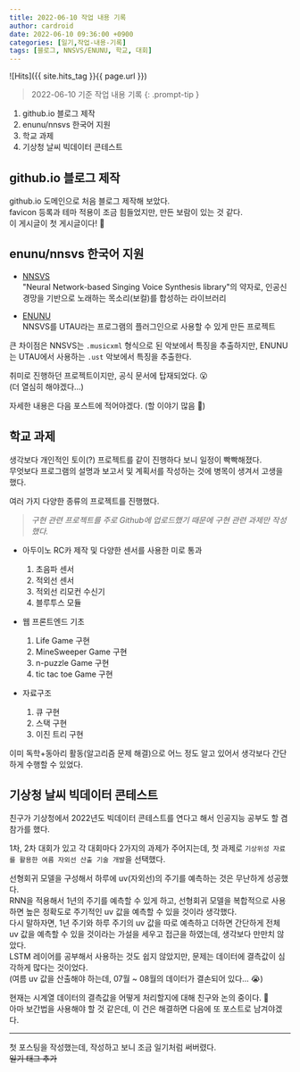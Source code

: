 ```yaml
---
title: 2022-06-10 작업 내용 기록
author: cardroid
date: 2022-06-10 09:36:00 +0900
categories: [일기,작업-내용-기록]
tags: [블로그, NNSVS/ENUNU, 학교, 대회]
---
```


![Hits]({{ site.hits_tag }}{{ page.url }})

> 2022-06-10 기준 작업 내용 기록
{: .prompt-tip }

1. github.io 블로그 제작
2. enunu/nnsvs 한국어 지원
3. 학교 과제
4. 기상청 날씨 빅데이터 콘테스트


## github.io 블로그 제작

github.io 도메인으로 처음 블로그 제작해 보았다.   
favicon 등록과 테마 적용이 조금 힘들었지만, 만든 보람이 있는 것 같다.   
이 게시글이 첫 게시글이다! 🎉


## enunu/nnsvs 한국어 지원

- [NNSVS](https://github.com/r9y9/nnsvs)   
"Neural Network-based Singing Voice Synthesis library"의 약자로, 인공신경망을 기반으로 노래하는 목소리(보컬)를 합성하는 라이브러리

- [ENUNU](https://github.com/oatsu-gh/ENUNU)   
NNSVS를 UTAU라는 프로그램의 플러그인으로 사용할 수 있게 만든 프로젝트

큰 차이점은 NNSVS는 `.musicxml` 형식으로 된 악보에서 특징을 추출하지만, ENUNU는 UTAU에서 사용하는 `.ust` 악보에서 특징을 추출한다.

취미로 진행하던 프로젝트이지만, 공식 문서에 탑재되었다. 😮   
(더 열심히 해야겠다...)

자세한 내용은 다음 포스트에 적어야겠다. (할 이야기 많음 🧐)


## 학교 과제

생각보다 개인적인 토이(?) 프로젝트를 같이 진행하다 보니 일정이 빡빡해졌다.   
무엇보다 프로그램의 설명과 보고서 및 계획서를 작성하는 것에 병목이 생겨서 고생을 했다.

여러 가지 다양한 종류의 프로젝트를 진행했다.   
> *구현 관련 프로젝트를 주로 Github에 업로드했기 때문에 구현 관련 과제만 작성했다.*

- 아두이노 RC카 제작 및 다양한 센서를 사용한 미로 통과
  1. 초음파 센서
  2. 적외선 센서
  3. 적외선 리모컨 수신기
  4. 블루투스 모듈


- 웹 프론트엔드 기초
  1. Life Game 구현
  2. MineSweeper Game 구현
  3. n-puzzle Game 구현
  4. tic tac toe Game 구현


- 자료구조
  1. 큐 구현
  2. 스택 구현
  3. 이진 트리 구현


이미 독학+동아리 활동(알고리즘 문제 해결)으로 어느 정도 알고 있어서 생각보다 간단하게 수행할 수 있었다.


## 기상청 날씨 빅데이터 콘테스트

친구가 기상청에서 2022년도 빅데이터 콘테스트를 연다고 해서 인공지능 공부도 할 겸 참가를 했다.

1차, 2차 대회가 있고 각 대회마다 2가지의 과제가 주어지는데, 첫 과제로 `기상위성 자료를 활용한 여름 자외선 산출 기술 개발`을 선택했다.

선형회귀 모델을 구성해서 하루에 uv(자외선)의 주기를 예측하는 것은 무난하게 성공했다.   
RNN을 적용해서 1년의 주기를 예측할 수 있게 하고, 선형회귀 모델을 복합적으로 사용하면 높은 정확도로 주기적인 uv 값을 예측할 수 있을 것이라 생각했다.   
다시 말하자면, 1년 주기와 하루 주기의 uv 값을 따로 예측하고 더하면 간단하게 전체 uv 값을 예측할 수 있을 것이라는 가설을 세우고 접근을 하였는데, 생각보다 만만치 않았다.   
LSTM 레이어를 공부해서 사용하는 것도 쉽지 않았지만, 문제는 데이터에 결측값이 심각하게 많다는 것이었다.   
(여름 uv 값을 산출해야 하는데, 07월 ~ 08월의 데이터가 결손되어 있다... 😭)

현재는 시계열 데이터의 결측값을 어떻게 처리할지에 대해 친구와 논의 중이다. 🤔   
아마 보간법을 사용해야 할 것 같은데, 이 건은 해결하면 다음에 또 포스트로 남겨야겠다.


-----

첫 포스팅을 작성했는데, 작성하고 보니 조금 일기처럼 써버렸다.   
~~일기 태그 추가~~










